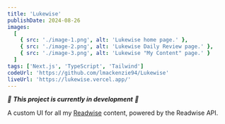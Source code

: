 ```yaml
---
title: 'Lukewise'
publishDate: 2024-08-26
images:
  [
    { src: './image-1.png', alt: 'Lukewise home page.' },
    { src: './image-2.png', alt: 'Lukewise Daily Review page.' },
    { src: './image-3.png', alt: 'Lukewise "My Content" page.' }
  ]
tags: ['Next.js', 'TypeScript', 'Tailwind']
codeUrl: 'https://github.com/lmackenzie94/Lukewise'
liveUrl: 'https://lukewise.vercel.app/'
---
```


_🚧 **This project is currently in development** 🚧_

A custom UI for all my <a href="https://readwise.io/" target="_blank" rel="noopener noreferrer">Readwise</a> content, powered by the Readwise API.
